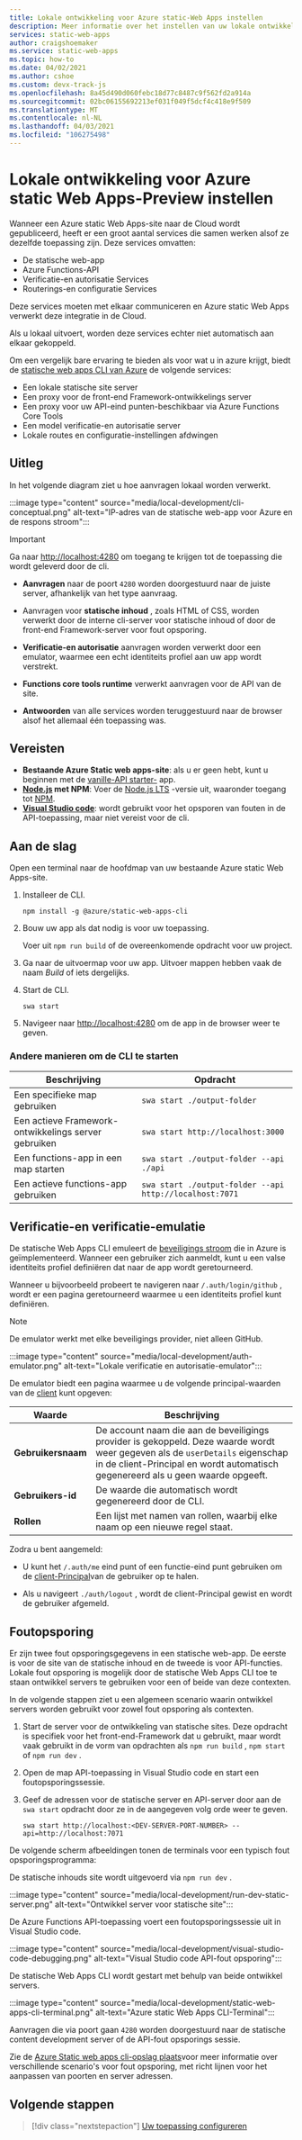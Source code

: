 ```yaml
---
title: Lokale ontwikkeling voor Azure static-Web Apps instellen
description: Meer informatie over het instellen van uw lokale ontwikkel omgeving voor Azure static Web Apps
services: static-web-apps
author: craigshoemaker
ms.service: static-web-apps
ms.topic: how-to
ms.date: 04/02/2021
ms.author: cshoe
ms.custom: devx-track-js
ms.openlocfilehash: 8a45d490d060febc18d77c8487c9f562fd2a914a
ms.sourcegitcommit: 02bc06155692213ef031f049f5dcf4c418e9f509
ms.translationtype: MT
ms.contentlocale: nl-NL
ms.lasthandoff: 04/03/2021
ms.locfileid: "106275498"
---
```

# <a name="set-up-local-development-for-azure-static-web-apps-preview"></a>Lokale ontwikkeling voor Azure static Web Apps-Preview instellen

Wanneer een Azure static Web Apps-site naar de Cloud wordt gepubliceerd, heeft er een groot aantal services die samen werken alsof ze dezelfde toepassing zijn. Deze services omvatten:

- De statische web-app
- Azure Functions-API
- Verificatie-en autorisatie Services
- Routerings-en configuratie Services

Deze services moeten met elkaar communiceren en Azure static Web Apps verwerkt deze integratie in de Cloud.

Als u lokaal uitvoert, worden deze services echter niet automatisch aan elkaar gekoppeld.

Om een vergelijk bare ervaring te bieden als voor wat u in azure krijgt, biedt de [statische web apps CLI van Azure](https://github.com/Azure/static-web-apps-cli) de volgende services:

- Een lokale statische site server
- Een proxy voor de front-end Framework-ontwikkelings server
- Een proxy voor uw API-eind punten-beschikbaar via Azure Functions Core Tools
- Een model verificatie-en autorisatie server
- Lokale routes en configuratie-instellingen afdwingen

## <a name="how-it-works"></a>Uitleg

In het volgende diagram ziet u hoe aanvragen lokaal worden verwerkt.

:::image type="content" source="media/local-development/cli-conceptual.png" alt-text="IP-adres van de statische web-app voor Azure en de respons stroom":::

> [!IMPORTANT]
> Ga naar [http://localhost:4280](http://localhost:4280) om toegang te krijgen tot de toepassing die wordt geleverd door de cli.

- **Aanvragen** naar de poort `4280` worden doorgestuurd naar de juiste server, afhankelijk van het type aanvraag.

- Aanvragen voor **statische inhoud** , zoals HTML of CSS, worden verwerkt door de interne cli-server voor statische inhoud of door de front-end Framework-server voor fout opsporing.

- **Verificatie-en autorisatie** aanvragen worden verwerkt door een emulator, waarmee een echt identiteits profiel aan uw app wordt verstrekt.

- **Functions core tools runtime** verwerkt aanvragen voor de API van de site.

- **Antwoorden** van alle services worden teruggestuurd naar de browser alsof het allemaal één toepassing was.

## <a name="prerequisites"></a>Vereisten

- **Bestaande Azure Static web apps-site**: als u er geen hebt, kunt u beginnen met de [vanille-API starter-](https://github.com/staticwebdev/vanilla-api/generate?return_to=/staticwebdev/vanilla-api/generate) app.
- **[Node.js](https://nodejs.org) met NPM**: Voer de [Node.js LTS](https://nodejs.org) -versie uit, waaronder toegang tot [NPM](https://www.npmjs.com/).
- **[Visual Studio code](https://code.visualstudio.com/)**: wordt gebruikt voor het opsporen van fouten in de API-toepassing, maar niet vereist voor de cli.

## <a name="get-started"></a>Aan de slag

Open een terminal naar de hoofdmap van uw bestaande Azure static Web Apps-site.

1. Installeer de CLI.

    `npm install -g @azure/static-web-apps-cli`

1. Bouw uw app als dat nodig is voor uw toepassing.

    Voer uit `npm run build` of de overeenkomende opdracht voor uw project.

1. Ga naar de uitvoermap voor uw app. Uitvoer mappen hebben vaak de naam _Build_ of iets dergelijks.

1. Start de CLI.

    `swa start`

1. Navigeer naar [http://localhost:4280](http://localhost:4280) om de app in de browser weer te geven.

### <a name="other-ways-to-start-the-cli"></a>Andere manieren om de CLI te starten

| Beschrijving | Opdracht |
|--- | --- |
| Een specifieke map gebruiken | `swa start ./output-folder` |
| Een actieve Framework-ontwikkelings server gebruiken | `swa start http://localhost:3000` |
| Een functions-app in een map starten | `swa start ./output-folder --api ./api` |
| Een actieve functions-app gebruiken | `swa start ./output-folder --api http://localhost:7071` |

## <a name="authorization-and-authentication-emulation"></a>Verificatie-en verificatie-emulatie

De statische Web Apps CLI emuleert de [beveiligings stroom](./authentication-authorization.md) die in Azure is geïmplementeerd. Wanneer een gebruiker zich aanmeldt, kunt u een valse identiteits profiel definiëren dat naar de app wordt geretourneerd.

Wanneer u bijvoorbeeld probeert te navigeren naar `/.auth/login/github` , wordt er een pagina geretourneerd waarmee u een identiteits profiel kunt definiëren.

> [!NOTE]
> De emulator werkt met elke beveiligings provider, niet alleen GitHub.

:::image type="content" source="media/local-development/auth-emulator.png" alt-text="Lokale verificatie en autorisatie-emulator":::

De emulator biedt een pagina waarmee u de volgende principal-waarden van de [client](./user-information.md#client-principal-data) kunt opgeven:

| Waarde | Beschrijving |
| --- | --- |
| **Gebruikersnaam** | De account naam die aan de beveiligings provider is gekoppeld. Deze waarde wordt weer gegeven als de `userDetails` eigenschap in de client-Principal en wordt automatisch gegenereerd als u geen waarde opgeeft. |
| **Gebruikers-id** | De waarde die automatisch wordt gegenereerd door de CLI.  |
| **Rollen** | Een lijst met namen van rollen, waarbij elke naam op een nieuwe regel staat.  |

Zodra u bent aangemeld:

- U kunt het `/.auth/me` eind punt of een functie-eind punt gebruiken om de [client-Principal](./user-information.md)van de gebruiker op te halen.

- Als u navigeert `./auth/logout` , wordt de client-Principal gewist en wordt de gebruiker afgemeld.

## <a name="debugging"></a>Foutopsporing

Er zijn twee fout opsporingsgegevens in een statische web-app. De eerste is voor de site van de statische inhoud en de tweede is voor API-functies. Lokale fout opsporing is mogelijk door de statische Web Apps CLI toe te staan ontwikkel servers te gebruiken voor een of beide van deze contexten.

In de volgende stappen ziet u een algemeen scenario waarin ontwikkel servers worden gebruikt voor zowel fout opsporing als contexten.

1. Start de server voor de ontwikkeling van statische sites. Deze opdracht is specifiek voor het front-end-Framework dat u gebruikt, maar wordt vaak gebruikt in de vorm van opdrachten als `npm run build` , `npm start` of `npm run dev` .

1. Open de map API-toepassing in Visual Studio code en start een foutopsporingssessie.

1. Geef de adressen voor de statische server en API-server door aan de `swa start` opdracht door ze in de aangegeven volg orde weer te geven.

    `swa start http://localhost:<DEV-SERVER-PORT-NUMBER> --api=http://localhost:7071`

De volgende scherm afbeeldingen tonen de terminals voor een typisch fout opsporingsprogramma:

De statische inhouds site wordt uitgevoerd via `npm run dev` .

:::image type="content" source="media/local-development/run-dev-static-server.png" alt-text="Ontwikkel server voor statische site":::

De Azure Functions API-toepassing voert een foutopsporingssessie uit in Visual Studio code.

:::image type="content" source="media/local-development/visual-studio-code-debugging.png" alt-text="Visual Studio code API-fout opsporing":::

De statische Web Apps CLI wordt gestart met behulp van beide ontwikkel servers.

:::image type="content" source="media/local-development/static-web-apps-cli-terminal.png" alt-text="Azure static Web Apps CLI-Terminal":::

Aanvragen die via poort gaan `4280` worden doorgestuurd naar de statische content development server of de API-fout opsporings sessie.

Zie de [Azure Static web apps cli-opslag plaats](https://github.com/Azure/static-web-apps-cli)voor meer informatie over verschillende scenario's voor fout opsporing, met richt lijnen voor het aanpassen van poorten en server adressen.

## <a name="next-steps"></a>Volgende stappen

> [!div class="nextstepaction"]
> [Uw toepassing configureren](configuration.md)
